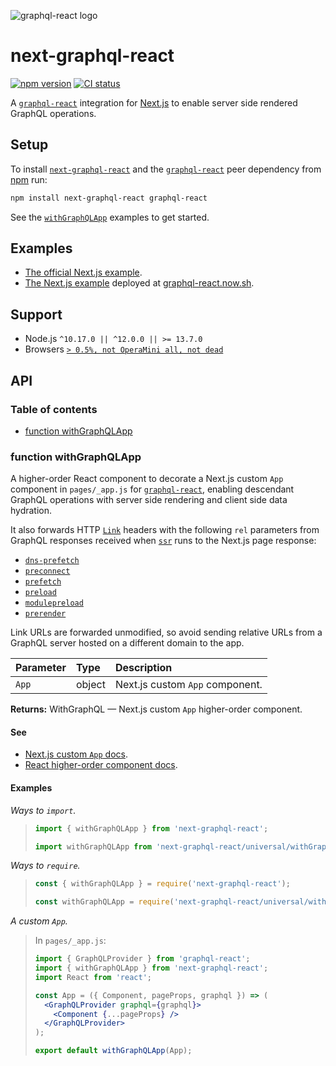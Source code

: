 ![graphql-react logo](https://cdn.jsdelivr.net/gh/jaydenseric/graphql-react@0.1.0/graphql-react-logo.svg)

# next-graphql-react

[![npm version](https://badgen.net/npm/v/next-graphql-react)](https://npm.im/next-graphql-react) [![CI status](https://github.com/jaydenseric/next-graphql-react/workflows/CI/badge.svg)](https://github.com/jaydenseric/next-graphql-react/actions)

A [`graphql-react`](https://npm.im/graphql-react) integration for [Next.js](https://nextjs.org) to enable server side rendered GraphQL operations.

## Setup

To install [`next-graphql-react`](https://npm.im/next-graphql-react) and the [`graphql-react`](https://npm.im/graphql-react) peer dependency from [npm](https://npmjs.com) run:

```sh
npm install next-graphql-react graphql-react
```

See the [`withGraphQLApp`](#function-withgraphqlapp) examples to get started.

## Examples

- [The official Next.js example](https://github.com/zeit/next.js/tree/canary/examples/with-graphql-react).
- [The Next.js example](https://github.com/jaydenseric/graphql-react-examples) deployed at [graphql-react.now.sh](https://graphql-react.now.sh).

## Support

- Node.js `^10.17.0 || ^12.0.0 || >= 13.7.0`
- Browsers [`> 0.5%, not OperaMini all, not dead`](https://browserl.ist/?q=%3E+0.5%25%2C+not+OperaMini+all%2C+not+dead)

## API

### Table of contents

- [function withGraphQLApp](#function-withgraphqlapp)

### function withGraphQLApp

A higher-order React component to decorate a Next.js custom `App` component in `pages/_app.js` for [`graphql-react`](https://npm.im/graphql-react), enabling descendant GraphQL operations with server side rendering and client side data hydration.

It also forwards HTTP [`Link`](https://developer.mozilla.org/en-US/docs/Web/HTTP/Headers/Link) headers with the following `rel` parameters from GraphQL responses received when [`ssr`](https://github.com/jaydenseric/graphql-react#function-ssr) runs to the Next.js page response:

- [`dns-prefetch`](https://html.spec.whatwg.org/dev/links.html#link-type-dns-prefetch)
- [`preconnect`](https://html.spec.whatwg.org/dev/links.html#link-type-preconnect)
- [`prefetch`](https://html.spec.whatwg.org/dev/links.html#link-type-prefetch)
- [`preload`](https://html.spec.whatwg.org/dev/links.html#link-type-preload)
- [`modulepreload`](https://html.spec.whatwg.org/dev/links.html#link-type-modulepreload)
- [`prerender`](https://html.spec.whatwg.org/dev/links.html#link-type-prerender)

Link URLs are forwarded unmodified, so avoid sending relative URLs from a GraphQL server hosted on a different domain to the app.

| Parameter | Type   | Description                     |
| :-------- | :----- | :------------------------------ |
| `App`     | object | Next.js custom `App` component. |

**Returns:** WithGraphQL — Next.js custom `App` higher-order component.

#### See

- [Next.js custom `App` docs](https://nextjs.org/docs#custom-app).
- [React higher-order component docs](https://reactjs.org/docs/higher-order-components).

#### Examples

_Ways to `import`._

> ```js
> import { withGraphQLApp } from 'next-graphql-react';
> ```
>
> ```js
> import withGraphQLApp from 'next-graphql-react/universal/withGraphQLApp.js';
> ```

_Ways to `require`._

> ```js
> const { withGraphQLApp } = require('next-graphql-react');
> ```
>
> ```js
> const withGraphQLApp = require('next-graphql-react/universal/withGraphQLApp');
> ```

_A custom `App`._

> In `pages/_app.js`:
>
> ```jsx
> import { GraphQLProvider } from 'graphql-react';
> import { withGraphQLApp } from 'next-graphql-react';
> import React from 'react';
>
> const App = ({ Component, pageProps, graphql }) => (
>   <GraphQLProvider graphql={graphql}>
>     <Component {...pageProps} />
>   </GraphQLProvider>
> );
>
> export default withGraphQLApp(App);
> ```
